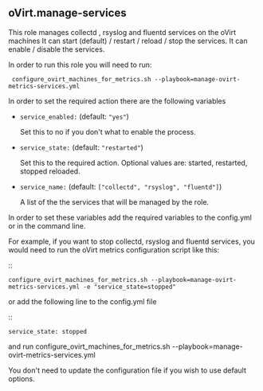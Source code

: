 ## oVirt.manage-services

This role manages collectd , rsyslog and fluentd services on the oVirt machines
It can start (default) / restart / reload / stop the services.
It can enable / disable the services.


In order to run this role you will need to run:

     configure_ovirt_machines_for_metrics.sh --playbook=manage-ovirt-metrics-services.yml


In order to set the required action there are the following variables


- `service_enabled:`  (default: `"yes"`)

  Set this to no if you don't what to enable the process.

- `service_state:` (default: `"restarted"`)

  Set this to the required action. Optional values are: started, restarted, stopped reloaded.

- `service_name:` (default: `["collectd", "rsyslog", "fluentd"]`)

  A list of the the services that will be managed by the role.


In order to set these variables add the required variables to the config.yml
or in the command line.

For example, if you want to stop collectd, rsyslog and fluentd services,
you would need to run the oVirt metrics configuration script like this:

::


    configure_ovirt_machines_for_metrics.sh --playbook=manage-ovirt-metrics-services.yml -e "service_state=stopped"


or add the following line to the config.yml file

::

    service_state: stopped


and run configure_ovirt_machines_for_metrics.sh --playbook=manage-ovirt-metrics-services.yml

You don't need to update the configuration file if you wish to use default options.
